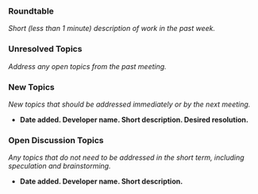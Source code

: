 ### Roundtable
_Short (less than 1 minute) description of work in the past week._

### Unresolved Topics
_Address any open topics from the past meeting._

### New Topics
_New topics that should be addressed immediately or by the next
meeting._


* __Date added. Developer name.  Short description.  Desired resolution.__

### Open Discussion Topics

_Any topics that do not need to be addressed in the short term,
including speculation and brainstorming._

* __Date added. Developer name.  Short description.__
